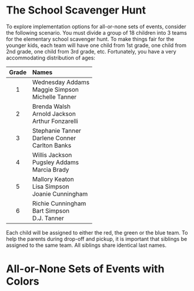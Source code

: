 # The School Scavenger Hunt

To explore implementation options for all-or-none sets of events, consider the following scenario. You must divide a group of 18 children into 3 teams for the elementary school scavenger hunt. To make things fair for the younger kids, each team will have one child from 1st grade, one child from 2nd grade, one child from 3rd grade, etc. Fortunately, you have a very accommodating distribution of ages:

| Grade | Names |
|:-----:|:--------|
|1|Wednesday Addams<br>Maggie Simpson<br>Michelle Tanner|
|2|Brenda Walsh<br>Arnold Jackson<br>Arthur Fonzarelli|
|3|Stephanie Tanner<br>Darlene Conner<br>Carlton Banks|
|4|Willis Jackson<br>Pugsley Addams<br>Marcia Brady|
|5|Mallory Keaton<br>Lisa Simpson<br>Joanie Cunningham|
|6|Richie Cunningham<br>Bart Simpson<br>D.J. Tanner|

Each child will be assigned to either the red, the green or the blue team. To help the parents during drop-off and pickup, it is important that siblings be assigned to the same team. All siblings share identical last names.

# All-or-None Sets of Events with Colors

